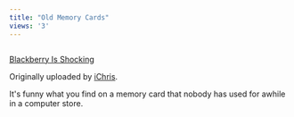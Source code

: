 ```yaml
---
title: "Old Memory Cards"
views: '3'
---
```

<p><a href="http://www.flickr.com/photos/lemon/1285234/" title="photo sharing"><img src="http://www.flickr.com/photos/1285234_40bbdc91bb_m.jpg" alt="" /></a></p>
<p><a href="http://www.flickr.com/photos/lemon/1285234/">Blackberry Is Shocking</a></p>
<p>Originally uploaded by <a href="http://www.flickr.com/people/lemon/">iChris</a>.</p>
<p>It's funny what you find on a memory card that nobody has used for awhile in a computer store.</p>
